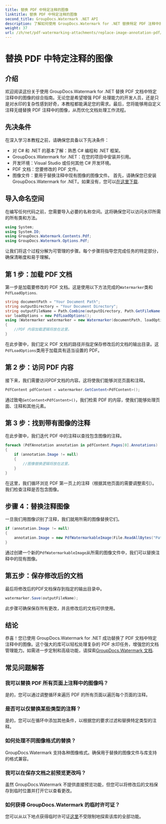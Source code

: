 ```yaml
---
title: 替换 PDF 中特定注释的图像
linktitle: 替换 PDF 中特定注释的图像
second_title: GroupDocs.Watermark .NET API
description: 了解如何使用 GroupDocs.Watermark for .NET 替换特定 PDF 注释中的图像。这个详细的指南涵盖了从加载文档到保存更改的所有内容。
weight: 37
url: /zh/net/pdf-watermarking-attachments/replace-image-annotation-pdf/
---
```


# 替换 PDF 中特定注释的图像

## 介绍
欢迎阅读这份关于使用 GroupDocs.Watermark for .NET 替换 PDF 文档中特定注释中的图像的综合指南。无论您是希望增强 PDF 处理能力的开发人员，还是只是对水印的复杂性感到好奇，本教程都能满足您的需求。最后，您将能够用自定义注释无缝替换 PDF 注释中的图像，从而优化文档处理工作流程。
## 先决条件
在深入学习本教程之前，请确保您具备以下先决条件：
- 对 C# 和 .NET 的基本了解：熟悉 C# 编程和 .NET 框架。
- GroupDocs.Watermark for .NET：在您的项目中安装并引用。
- 开发环境：Visual Studio 或任何其他 C# 开发环境。
- PDF 文档：您要修改的 PDF 文件。
- 图像文件：要用于替换注释中现有图像的图像文件。
首先，请确保您已安装 GroupDocs.Watermark for .NET。如果没有，您可以[在这里下载](https://releases.groupdocs.com/Watermark/net/).
## 导入命名空间
在编写任何代码之前，您需要导入必要的名称空间。这将确保您可以访问水印所需的所有类和方法。
```csharp
using System;
using System.IO;
using GroupDocs.Watermark.Contents.Pdf;
using GroupDocs.Watermark.Options.Pdf;
```
让我们将这个过程分解为可管理的步骤。每个步骤将指导您完成任务的特定部分，确保清晰度和易于理解。
## 第 1 步：加载 PDF 文档
第一步是加载要修改的 PDF 文档。这是使用以下方法完成的`Watermarker`类和`PdfLoadOptions`.

```csharp
string documentPath = "Your Document Path";
string outputDirectory = "Your Document Directory";
string outputFileName = Path.Combine(outputDirectory, Path.GetFileName(documentPath));
var loadOptions = new PdfLoadOptions();
using (Watermarker watermarker = new Watermarker(documentPath, loadOptions))
{
    //PDF 内容加载逻辑将放在这里。
}
```
在此步骤中，我们定义 PDF 文档的路径并指定保存修改后的文档的输出目录。这`PdfLoadOptions`类用于加载具有适当设置的 PDF。
## 第 2 步：访问 PDF 内容
接下来，我们需要访问PDF文档的内容。这将使我们能够浏览页面和注释。

```csharp
PdfContent pdfContent = watermarker.GetContent<PdfContent>();
```
通过致电`GetContent<PdfContent>()`，我们检索 PDF 的内容，使我们能够处理页面、注释和其他元素。
## 第 3 步：找到带有图像的注释
在此步骤中，我们迭代 PDF 中的注释以查找包含图像的注释。

```csharp
foreach (PdfAnnotation annotation in pdfContent.Pages[0].Annotations)
{
    if (annotation.Image != null)
    {
        //图像替换逻辑将放在这里。
    }
}
```
在这里，我们循环浏览 PDF 第一页上的注释（根据其他页面的需要调整索引）。我们检查注释是否包含图像。
## 步骤 4：替换注释图像
一旦我们用图像识别了注释，我们就用所需的图像替换它们。

```csharp
if (annotation.Image != null)
{
    annotation.Image = new PdfWatermarkableImage(File.ReadAllBytes("Path to Your Image File"));
}
```
通过创建一个新的`PdfWatermarkableImage`从所需的图像文件中，我们可以替换注释中的现有图像。
## 第五步：保存修改后的文档
最后将修改后的PDF文档保存到指定的输出目录中。

```csharp
watermarker.Save(outputFileName);
```
此步骤可确保保存所有更改，并且修改后的文档可供使用。
## 结论
恭喜！您已使用 GroupDocs.Watermark for .NET 成功替换了 PDF 文档中特定注释中的图像。这个强大的库可以轻松处理复杂的 PDF 水印任务，增强您的文档管理能力。如需进一步定制和高级功能，请探索[GroupDocs.Watermark 文档](https://tutorials.groupdocs.com/Watermark/net/).
## 常见问题解答
### 我可以替换 PDF 所有页面上注释中的图像吗？
是的，您可以通过调整循环来遍历 PDF 的所有页面以遍历每个页面的注释。
### 是否可以仅替换某些类型的注释？
是的，您可以在循环中添加其他条件，以根据您的要求过滤和替换特定类型的注释。
### 如何处理不同图像格式的替换？
GroupDocs.Watermark 支持各种图像格式。确保用于替换的图像文件与库支持的格式兼容。
### 我可以在保存文档之前预览更改吗？
虽然 GroupDocs.Watermark 不提供直接预览功能，但您可以将修改后的文档保存到临时位置并打开它以查看更改。
### 如何获得 GroupDocs.Watermark 的临时许可证？
您可以从以下地点获得临时许可证[这里](https://purchase.groupdocs.com/temporary-license/)不受限制地探索该库的全部功能。